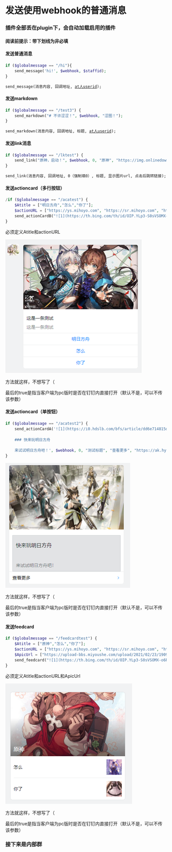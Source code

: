 # 发送使用webhook的普通消息

### 插件全部丢在plugin下，会自动加载启用的插件

#### 阅读前提示：带下划线为非必填

#### 发送普通消息

```php
if ($globalmessage == "/hi"){
    send_message('hi!', $webhook, $staffid);
}
```

<pre><code>send_message(消息内容, 回调地址, <a data-footnote-ref href="#user-content-fn-1">at人userid</a>);
</code></pre>

#### 发送markdown

```php
if ($globalmessage == "/test3") {
    send_markdown("# 不许涩涩！", $webhook, "涩图！");
}
```

<pre><code>send_markdown(消息内容, 回调地址, 标题, <a data-footnote-ref href="#user-content-fn-2">at人userid</a>);
</code></pre>

#### 发送link消息

```php
if ($globalmessage == "/lktest") {
    send_link("原神，启动！", $webhook, 0, "原神", "https://img.onlinedown.net/download/202008/161910-5f48bdfe3930b.jpg", "https://ys.mihoyo.com");
}
```

```
send_link(消息内容, 回调地址, 0（强制填0）, 标题, 显示图片url, 点击后跳转链接);
```

#### 发送actioncard（多行按钮）

```php
/if ($globalmessage == "/acatest") {
    $Atitle = ["明日方舟","怎么","你了"];
    $actionURL = ["https://ys.mihoyo.com", "https://sr.mihoyo.com", "https://mihoyo.com"];
    send_actionCardB("![1](https://th.bing.com/th/id/OIP.YLp3-S0sVSOMX-o6PLE9bgHaEK?pid=ImgDet&rs=1) \n\n #### 这是一条测试 \n\n 这是一条测试", $webhook, 0, "测试", true);
}
```

必须定义Atitle和actionURL

![](<../../.gitbook/assets/image (66).png>)

方法就这样，不想写了（

最后的true是指当客户端为pc版时是否在钉钉内直接打开（默认不是，可以不传该参数）

#### 发送actioncard（单按钮）

```php
if ($globalmessage == "/acatest2") {
    send_actionCardA('![1](https://i0.hdslb.com/bfs/article/dd6e714815db2cbd855160393c2d3212a9c578bc.png)
    
    ### 快来玩明日方舟
    
    来试试明日方舟吧！', $webhook, 0, "测试标题", "查看更多", "https://ak.hypergryph.com/");
}
```

![](<../../.gitbook/assets/image (68).png>)

方法就这样，不想写了（

最后的true是指当客户端为pc版时是否在钉钉内直接打开（默认不是，可以不传该参数）

#### 发送feedcard

```php
if ($globalmessage == "/feedcardtest") {
    $Atitle = ["原神","怎么","你了"];
    $actionURL = ["https://ys.mihoyo.com", "https://sr.mihoyo.com", "https://mihoyo.com"];
    $ApicUrl = ["https://upload-bbs.miyoushe.com/upload/2021/02/23/190961740/f1cf2102f0b80d656683049eec90d421_500237588484630240.jpg", "https://ts1.cn.mm.bing.net/th/id/R-C.3f6257b108fabbdf8f9b33ab85852f1f?rik=TcwJqLka5niUPw&riu=http%3a%2f%2fimg001.dailiantong.com%2fNews%2f20210104%2fzty_20210104103418258.jpg&ehk=o%2f2ZnLPB1KG9XkmRlP1MzYGqxDwQ8h%2fSp4YMtaxCTos%3d&risl=&pid=ImgRaw&r=0", "https://ts1.cn.mm.bing.net/th/id/R-C.c95c6e93fc16d5cbe66f496b1773492d?rik=MiRhheUiuSXgXA&riu=http%3a%2f%2fi0.hdslb.com%2fbfs%2farticle%2f51ca10b8df006709b5c91ad0c712050540cdf8e8.jpg&ehk=MABlilSyOIe23cyung1gApN6pa6QgG5RcmVz33Rx7rs%3d&risl=&pid=ImgRaw&r=0"];
    send_feedcard("![1](https://th.bing.com/th/id/OIP.YLp3-S0sVSOMX-o6PLE9bgHaEK?pid=ImgDet&rs=1) \n\n #### 这是一条测试 \n\n 这是一条测试", $webhook, 0, "测试", true);
}
```

必须定义Atitle和actionURL和ApicUrl

![](<../../.gitbook/assets/image (70).png>)

方法就这样，不想写了（

最后的true是指当客户端为pc版时是否在钉钉内直接打开（默认不是，可以不传该参数）

### 接下来是内部群

[^1]: 非必填

[^2]: 非必填
